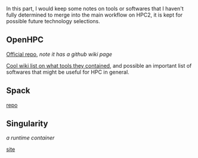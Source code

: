 In this part, I would keep some notes on tools or softwares that I haven't fully determined to merge into the main workflow on HPC2, it is kept for possible future technology selections.

## OpenHPC

[Official repo](https://github.com/openhpc/ohpc/), *note it has a github wiki page*

[Cool wiki list on what tools they contained](https://github.com/openhpc/ohpc/wiki/Component-List-v1.3.7), and possible an important list of softwares that might be useful for HPC in general.

## Spack

[repo](https://github.com/spack/spack)

## Singularity

*a runtime container*

[site](http://singularity.lbl.gov/)